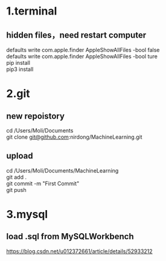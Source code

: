 # 1.terminal
## hidden files，need restart computer
defaults write com.apple.finder AppleShowAllFiles -bool false <br>
defaults write com.apple.finder AppleShowAllFiles -bool ture <br>
pip install <br>
pip3 install 

# 2.git
## new repoistory
cd /Users/Moli/Documents<br>
git clone git@github.com:nirdong/MachineLearning.git
## upload 
cd /Users/Moli/Documents/MachineLearning<br>
git add .<br>
git commit -m "First Commit"<br>
git push


# 3.mysql
## load .sql from  MySQLWorkbench 
https://blog.csdn.net/u012372661/article/details/52933212










